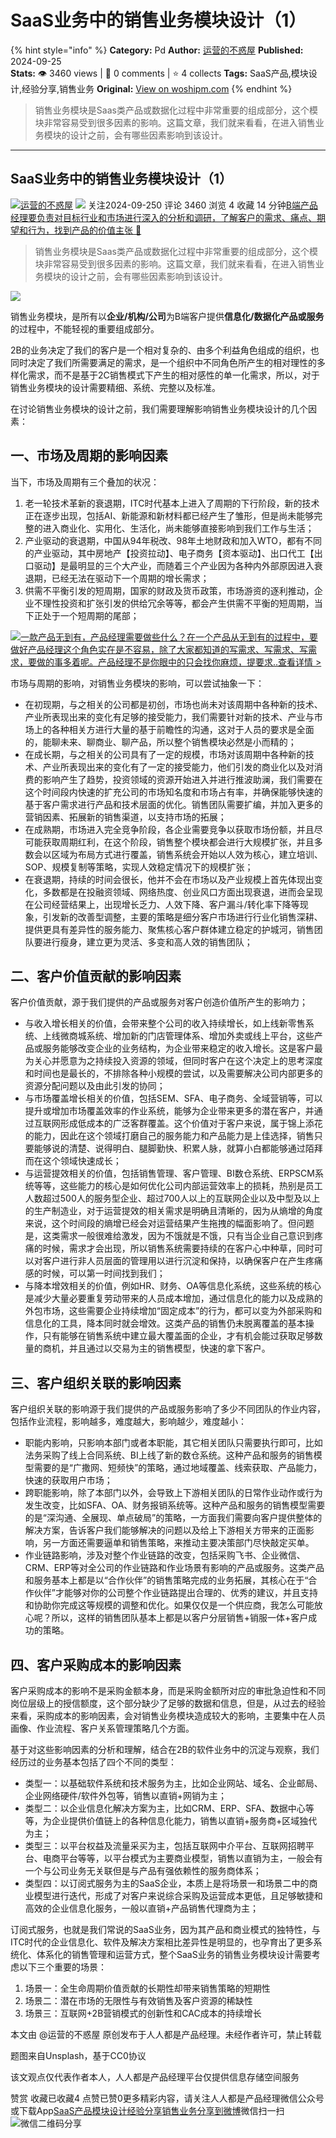 # SaaS业务中的销售业务模块设计（1）
{% hint style="info" %}
**Category:** Pd
**Author:** [运营的不惑屋](https://www.woshipm.com/u/1598311)
**Published:** 2024-09-25  
**Stats:** 👁️ 3460 views | 💬 0 comments | ⭐ 4 collects
**Tags:** SaaS产品,模块设计,经验分享,销售业务
**Original:** [View on woshipm.com](https://www.woshipm.com/pd/6119724.html)
{% endhint %}
> 销售业务模块是Saas类产品或数据化过程中非常重要的组成部分，这个模块非常容易受到很多因素的影响。这篇文章，我们就来看看，在进入销售业务模块的设计之前，会有哪些因素影响到该设计。

---

## SaaS业务中的销售业务模块设计（1）

[![](https://static.woshipm.com/ttw_avatar_20240921170504_1910.jpg?imageView2/1/w/72/h/72/q/100)](https://www.woshipm.com/u/1598311)[运营的不惑屋](https://www.woshipm.com/u/1598311) ![](https://static.woshipm.com/tag/1101_1@2x.png) 关注2024-09-250 评论 3460 浏览 4 收藏 14 分钟[B端产品经理要负责对目标行业和市场进行深入的分析和调研，了解客户的需求、痛点、期望和行为，找到产品的价值主张 🔗](https://ke.qidianla.com/courses/bcpm)

> 销售业务模块是Saas类产品或数据化过程中非常重要的组成部分，这个模块非常容易受到很多因素的影响。这篇文章，我们就来看看，在进入销售业务模块的设计之前，会有哪些因素影响到该设计。

![](https://image.woshipm.com/2023/04/17/381d1c0e-dcf5-11ed-897e-00163e0b5ff3.png)

销售业务模块，是所有以**企业/机构/公司**为B端客户提供**信息化/数据化产品或服务**的过程中，不能轻视的重要组成部分。

2B的业务决定了我们的客户是一个相对复杂的、由多个利益角色组成的组织，也同时决定了我们所需要满足的需求，是一个组织中不同角色所产生的相对理性的多样化需求，而不是基于2C销售模式下产生的相对感性的单一化需求，所以，对于销售业务模块的设计需要精细、系统、完整以及标准。

在讨论销售业务模块的设计之前，我们需要理解影响销售业务模块设计的几个因素：

## 一、市场及周期的影响因素

当下，市场及周期有三个叠加的状况：

1.  老一轮技术革新的衰退期，ITC时代基本上进入了周期的下行阶段，新的技术正在逐步出现，包括AI、新能源和新材料都已经产生了雏形，但是尚未能够完整的进入商业化、实用化、生活化，尚未能够直接影响到我们工作与生活；
2.  产业驱动的衰退期，中国从94年税改、98年土地财政和加入WTO，都有不同的产业驱动，其中房地产【投资拉动】、电子商务【资本驱动】、出口代工【出口驱动】是最明显的三个大产业，而随着三个产业因为各种内外部原因进入衰退期，已经无法在驱动下一个周期的增长需求；
3.  供需不平衡引发的短周期，国家的财政及货币政策，市场游资的逐利推动，企业不理性投资和扩张引发的供给冗余等等，都会产生供需不平衡的短周期，当下正处于一个短周期的尾部；

[![](https://image.woshipm.com/2023/08/02/58dc678c-30e3-11ee-88e7-00163e0b5ff3.png)一款产品无到有，产品经理需要做些什么？在一个产品从无到有的过程中，要做好产品经理这个角色实在是不容易，除了大家都知道的写需求、写需求、写需求，要做的事多着呢。产品经理不是你眼中的只会找你麻烦，提要求..查看详情 >](https://ke.qidianla.com/courses/bcpm)

市场与周期的影响，对销售业务模块的影响，可以尝试抽象一下：

*   在初现期，与之相关的公司都是初创，市场也尚未对该周期中各种新的技术、产业所表现出来的变化有足够的接受能力，我们需要针对新的技术、产业与市场上的各种相关方进行大量的基于前瞻性的沟通，这对于人员的要求是全面的，能聊未来、聊商业、聊产品，所以整个销售模块必然是小而精的；
*   在成长期，与之相关的公司具有了一定的规模，市场对该周期中各种新的技术、产业所表现出来的变化有了一定的接受能力，他们引发的商业化以及对消费的影响产生了趋势，投资领域的资源开始进入并进行推波助澜，我们需要在这个时间段内快速的扩充公司的市场知名度和市场占有率，并确保能够快速的基于客户需求进行产品和技术层面的优化。销售团队需要扩编，并加入更多的营销因素、拓展新的销售渠道，以支持市场的拓展；
*   在成熟期，市场进入完全竞争阶段，各企业需要竞争以获取市场份额，并且尽可能获取周期红利，在这个阶段，销售整个模块都会进行大规模扩张，并且多数会以区域为布局方式进行覆盖，销售系统会开始以人效为核心，建立培训、SOP、规模复制等策略，实现人效稳定情况下的规模扩张；
*   在衰退期，持续的时间会很长，他并不会在市场以及产业规模上首先体现出变化，多数都是在投融资领域、网络热度、创业风口方面出现衰退，进而会呈现在公司经营结果上，出现增长乏力、人效下降、客户漏斗/转化率下降等现象，引发新的改善型调整，主要的策略是细分客户市场进行行业化销售深耕、提供更具有差异性的服务能力、聚焦核心客户群体建立稳定的护城河，销售团队要进行瘦身，建立更为灵活、多变和高人效的销售团队；

## 二、客户价值贡献的影响因素

客户价值贡献，源于我们提供的产品或服务对客户创造价值所产生的影响力；

*   与收入增长相关的价值，会带来整个公司的收入持续增长，如上线新零售系统、上线微商城系统、增加新的门店管理体系、增加外卖或线上平台，这些产品或服务能够改变企业的业务结构，为企业带来稳定的收入增长。这是客户最为关心并愿意为之持续投入资源的领域，但同时客户在这个决定上的思考深度和时间也是最长的，不排除各种小规模的尝试，以及需要解决公司内部更多的资源分配问题以及由此引发的协同；
*   与市场覆盖增长相关的价值，包括SEM、SFA、电子商务、全域营销等，可以提升或增加市场覆盖效率的作业系统，能够为企业带来更多的潜在客户，并通过互联网形成低成本的广泛客群覆盖。这个价值对于客户来说，属于锦上添花的能力，因此在这个领域打磨自己的服务能力和产品能力是上佳选择，销售只要能够说的清楚、说得明白、腿脚勤快、积累人脉，就算小白都能够通过陌拜而在这个领域快速成长；
*   与运营提效相关的价值，包括销售管理、客户管理、BI数仓系统、ERPSCM系统等等，这些能力的核心是如何优化公司内部运营效率上的损耗，热别是员工人数超过500人的服务型企业、超过700人以上的互联网企业以及中型及以上的生产制造业，对于运营提效的相关需求是明确且清晰的，因为从熵增的角度来说，这个时间段的熵增已经会对运营结果产生拖拽的幅面影响了。但问题是，这类需求一般很难给激发，因为不饿就是不饿，只有当企业自己意识到疼痛的时候，需求才会出现，所以销售系统需要持续的在客户心中种草，同时可以对客户进行非人员层面的管理用以进行沉淀和保持，以确保客户在产生疼痛感的时候，可以第一时间找到我们；
*   与降本增效相关的价值，例如HR、财务、OA等信息化系统，这些系统的核心是减少大量必要重复劳动带来的人员成本增加，通过信息化的能力以及成熟的外包市场，这些需要企业持续增加“固定成本”的行为，都可以变为外部采购和信息化的工具，降本同时就会增效。这类产品的销售仍未脱离覆盖的基本操作，只有能够在销售系统中建立最大覆盖面的企业，才有机会能过获取足够数量的商机，并且通过以交易为主的销售模型，快速的拿下客户。

## 三、客户组织关联的影响因素

客户组织关联的影响源于我们提供的产品或服务影响了多少不同团队的作业内容，包括作业流程，影响越多，难度越大，影响越少，难度越小：

*   职能内影响，只影响本部门或者本职能，其它相关团队只需要执行即可，比如法务采购了线上合同系统、BI上线了新的数仓系统。这种产品和服务的销售模型需要的是“广撒网、短频快”的策略，通过地域覆盖、线索获取、产品能力，快速的获取用户市场；
*   跨职能影响，除了本部门以外，会导致上下游相关团队的日常作业动作或行为发生改变，比如SFA、OA、财务报销系统等。这种产品和服务的销售模型需要的是“深沟通、全展现、单点破局”的策略，一方面我们需要向客户提供整体的解决方案，告诉客户我们能够解决的问题以及给上下游相关方带来的正面影响，另一方面还需要逼单和销售策略，来推动主要决策部门尽快敲定买单。
*   作业链路影响，涉及对整个作业链路的改变，包括采购飞书、企业微信、CRM、ERP等对全公司的作业链路和作业场景有影响的产品或服务。这类产品和服务基本上都是以“合作伙伴”的销售策略完成的业务拓展，其核心在于“合作伙伴”才能够对你的公司整个作业链路提出合理的、优秀的建议，并且支持和协助你完成这等规模的调整和优化。如果仅仅是一个供应商，我怎么可能放心呢？所以，这样的销售团队基本上都是以客户分层销售+销服一体+客户成功的策略。

## 四、客户采购成本的影响因素

客户采购成本的影响不是采购金额本身，而是采购金额所对应的审批急迫性和不同岗位层级上的授信额度，这个部分缺少了足够的数据和信息，但是，从过去的经验来看，采购成本的影响因素，会对销售业务模块造成较大的影响，主要集中在人员画像、作业流程、客户关系管理策略几个方面。

基于对这些影响因素的分析和理解，结合在2B的软件业务中的沉淀与观察，我们经历过的业务基本包括了四个不同的类型：

*   类型一：以基础软件系统和技术服务为主，比如企业网站、域名、企业邮局、企业网络硬件/软件外包等，销售以直销+网销为主；
*   类型二：以企业信息化解决方案为主，比如CRM、ERP、SFA、数据中心等等，为企业提供价值链上的各种信息化能力，销售以直销+服务商+区域独代为主；
*   类型三：以平台权益及流量采买为主，包括互联网中介平台、互联网招聘平台、电商平台等等，以平台模式为主要商业模型，销售以直销为主，一般会有一个与公司业务无关联但是与产品有强依赖性的服务商体系；
*   类型四：以订阅式服务为主的SaaS企业，本质上是将场景一和场景二中的商业模型进行迭代，形成了对客户来说综合采购及运营成本更低，且足够敏捷和高效的企业信息化服务，一般以直销+产品销售代理商为主；

订阅式服务，也就是我们常说的SaaS业务，因为其产品和商业模式的独特性，与ITC时代的企业信息化、软件及解决方案相比差异性是明显的，也孕育出了更多系统化、体系化的销售管理和运营方式，整个SaaS业务的销售业务模块设计需要考虑以下三个重要的场景：

1.  场景一：全生命周期价值贡献的长期性却带来销售策略的短期性
2.  场景二：潜在市场的无限性与有效销售及客户资源的稀缺性
3.  场景三：互联网+2B营销模式的创新性和CAC成本的持续增长

本文由 @运营的不惑屋 原创发布于人人都是产品经理。未经作者许可，禁止转载

题图来自Unsplash，基于CC0协议

该文观点仅代表作者本人，人人都是产品经理平台仅提供信息存储空间服务

赞赏 收藏已收藏4 点赞已赞0更多精彩内容，请关注人人都是产品经理微信公众号或下载App[SaaS产品](https://www.woshipm.com/tag/saas%e4%ba%a7%e5%93%81)[模块设计](https://www.woshipm.com/tag/%e6%a8%a1%e5%9d%97%e8%ae%be%e8%ae%a1)[经验分享](https://www.woshipm.com/tag/%e7%bb%8f%e9%aa%8c%e5%88%86%e4%ba%ab)[销售业务](https://www.woshipm.com/tag/%e9%94%80%e5%94%ae%e4%b8%9a%e5%8a%a1)[分享到微博](https://service.weibo.com/share/share.php?appkey=2775287854&title=SaaS业务中的销售业务模块设计（1）&url=https://www.woshipm.com/pd/6119724.html&pic=https://image.woshipm.com/2023/04/17/381d1c0e-dcf5-11ed-897e-00163e0b5ff3.png)微信扫一扫![微信二维码](https://api.pwmqr.com/qrcode/create/?url=https://www.woshipm.com/pd/6119724.html)分享